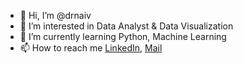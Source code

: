 - 👋 Hi, I’m @drnaiv
- 👀 I’m interested in Data Analyst & Data Visualization
- 🌱 I’m currently learning Python, Machine Learning
- 📫 How to reach me [LinkedIn](https://www.linkedin.com/in/viandeksono/), [Mail](viandeksono@gmail.com)

<!---
drnaiv/drnaiv is a ✨ special ✨ repository because its `README.md` (this file) appears on your GitHub profile.
You can click the Preview link to take a look at your changes.
--->
